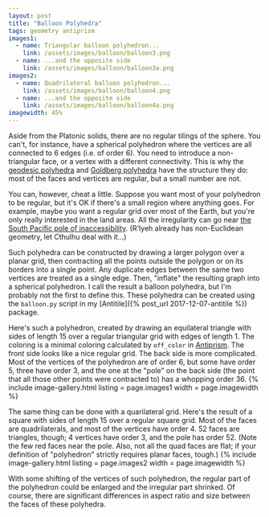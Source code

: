 ```yaml
---
layout: post
title: "Balloon Polyhedra"
tags: geometry antiprism
images1:
  - name: Triangular balloon polyhedron...
    link: /assets/images/balloon/balloon3.png
  - name: ...and the opposite side
    link: /assets/images/balloon/balloon3a.png
images2:
  - name: Quadrilateral balloon polyhedron...
    link: /assets/images/balloon/balloon4.png
  - name: ...and the opposite side
    link: /assets/images/balloon/balloon4a.png
imagewidth: 45%
---
```


Aside from the Platonic solids, there are no regular tilings of the sphere. You can't, for instance, have a spherical polyhedron where the vertices are all connected to 6 edges (i.e. of order 6). You need to introduce a non-triangular face, or a vertex with a different connectivity. This is why the [geodesic polyhedra](https://en.wikipedia.org/wiki/Geodesic_polyhedron) and [Goldberg polyhedra](https://en.wikipedia.org/wiki/Goldberg_polyhedron) have the structure they do: most of the faces and vertices are regular, but a small number are not.

You can, however, cheat a little. Suppose you want most of your polyhedron to be regular, but it's OK if there's a small region where anything goes. For example, maybe you want a regular grid over most of the Earth, but you're only really interested in the land areas. All the irregularity can go near [the South Pacific pole of inaccessibility](https://en.wikipedia.org/wiki/Pole_of_inaccessibility#Oceanic_pole_of_inaccessibility). (R'lyeh already has non-Euclidean geometry, let Cthulhu deal with it...)

Such polyhedra can be constructed by drawing a larger polygon over a planar grid, then contracting all the points outside the polygon or on its borders into a single point. Any duplicate edges between the same two vertices are treated as a single edge. Then, "inflate" the resulting graph into a spherical polyhedron. I call the result a balloon polyhedra, but I'm probably not the first to define this. These polyhedra can be created using the `balloon.py` script in my [Antitile]({% post_url 2017-12-07-antitile %}) package.

Here's such a polyhedron, created by drawing an equilateral triangle with sides of length 15 over a regular triangular grid with edges of length 1. The coloring is a minimal coloring calculated by `off_color` in [Antiprism](http://www.antiprism.com/). The front side looks like a nice regular grid. The back side is more complicated. Most of the vertices of the polyhedron are of order 6, but some have order 5, three have order 3, and the one at the "pole" on the back side (the point that all those other points were contracted to) has a whopping order 36.
{% include image-gallery.html listing = page.images1 width = page.imagewidth %}

The same thing can be done with a quarilateral grid. Here's the result of a square with sides of length 15 over a regular square grid. Most of the faces are quadrilaterals, and most of the vertices have order 4. 52 faces are triangles, though; 4 vertices have order 3, and the pole has order 52. (Note the few red faces near the pole. Also, not all the quad faces are flat; if your definition of "polyhedron" strictly requires planar faces, tough.)
{% include image-gallery.html listing = page.images2 width = page.imagewidth %}

With some shifting of the vertices of such polyhedron, the regular part of the polyhedron could be enlarged and the irregular part shrinked. Of course, there are significant differences in aspect ratio and size between the faces of these polyhedra.
